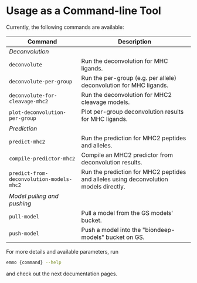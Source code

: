 # Usage as a Command-line Tool

Currently, the following commands are available:

| Command                                  | Description                                                                           |
| ---------------------------------------- | ------------------------------------------------------------------------------------- |
| _Deconvolution_                          |                                                                                       |
| `deconvolute`                            | Run the deconvolution for MHC ligands.                                                |
| `deconvolute-per-group`                  | Run the per-group (e.g. per allele) deconvolution for MHC ligands.                    |
| `deconvolute-for-cleavage-mhc2`          | Run the deconvolution for MHC2 cleavage models.                                       |
| `plot-deconvolution-per-group`           | Plot per-group deconvolution results for MHC ligands.                                 |
| _Prediction_                             |                                                                                       |
| `predict-mhc2`                           | Run the prediction for MHC2 peptides and alleles.                                     |
| `compile-predictor-mhc2`                 | Compile an MHC2 predictor from deconvolution results.                                 |
| `predict-from-deconvolution-models-mhc2` | Run the prediction for MHC2 peptides and alleles using deconvolution models directly. |
| _Model pulling and pushing_              |                                                                                       |
| `pull-model`                             | Pull a model from the GS models' bucket.                                              |
| `push-model`                             | Push a model into the "biondeep-models" bucket on GS.                                 |

For more details and available parameters, run

```bash
emmo {command} --help
```

and check out the next documentation pages.
